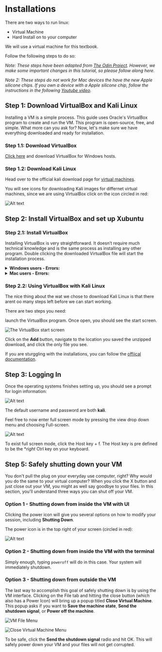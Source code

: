 
# Installations

There are two ways to run linux:
- Virtual Machine
- Hard Install on to your computer

We will use a virtual machine for this textbook.

Follow the following steps to do so:

*Note: These steps have been adapted from [The Odin Project](https://www.theodinproject.com/lessons/foundations-installations). However, we make some important changes in this tutorial, so please follow along here.*

*Note 2: These steps do not work for Mac devices the have the new Apple silicone chips. If you own a device with a Apple silicone chip, follow the instructions in the following [Youtube video](https://www.youtube.com/watch?v=U09soewiu18).*

## Step 1: Download VirtualBox and Kali Linux

Installing a VM is a simple process. This guide uses Oracle's VirtualBox program to create and run the VM. This program is open-source, free, and simple. What more can you ask for? Now, let's make sure we have everything downloaded and ready for installation.


### Step 1.1: Download VirtualBox

[Click here](https://www.virtualbox.org/wiki/Downloads) and download VirtualBox for Windows hosts.

### Step 1.2: Download Kali Linux

Head over to the official kali download page for [virtual machines](https://www.kali.org/get-kali/#kali-virtual-machines).

You will see icons for downloading Kali images for differnet virtual machines, since we are using VirtualBox click on the icon circled in red:

![Alt text](kali_install.png)

## Step 2: Install VirtualBox and set up Xubuntu

### Step 2.1: Install VirtualBox

Installing VirtualBox is very straightforward. It doesn’t require much technical knowledge and is the same process as installing any other program. Double clicking the downloaded VirtualBox file will start the installation process.

<details markdown="block">
<summary class="dropDown-header">
<b>Windows users - Errors:</b>
</summary>



If you receive an error about needing Microsoft Visual C++ 2019 Redistributable Package, you can find it on [official Microsoft Learn page](https://learn.microsoft.com/en-us/cpp/windows/latest-supported-vc-redist?view=msvc-170#visual-studio-2015-2017-2019-and-2022). You most likely want the version with `X64` Architecture (that means 64-bit) - download and install it then try installing VirtualBox again.

Make sure you install the application on `C:` drive, as it has tendency to error out otherwise. The virtual machine itself can be installed anywhere but we'll get to that soon.
As the software installs, the progress bar might appear to be stuck; just wait for it to finish.
</details>

<details markdown="block">
<summary class="dropDown-header">
<b>Mac users - Errors:</b>
</summary>

If you run in to a message saying "installation failed" follow the instructions at 2:50 in the following video:

<iframe width="420" height="315"
src="https://www.youtube.com/embded/hd0Lbtly41Y">
</iframe>

</details>

### Step 2.2: Using VirtualBox with Kali Linux

The nice thing about the wat we chose to download Kali Linux is that there arent oo many steps left before we can start working.

There are two steps you need:

launch the VirtualBox program. Once open, you should see the start screen.

   ![The VirtualBox start screen](https://cdn.statically.io/gh/TheOdinProject/curriculum/96d534641514fe4d62aabe2919fac3c52cb286e7/foundations/installations/installations/imgs/03_start_screen.png)

Click on the **Add** button, navigate to the location you saved the unzipped download, and click the only file you see. 

If you are sturggling with the installations, you can follow the [offiical documentation](https://www.kali.org/docs/virtualization/import-premade-virtualbox/).

## Step 3: Logging In

Once the operating systems finishes setting up, you should see a prompt for login information:

![Alt text](login.png)

The default username and password are both **kali**.

Feel free to now enter full screen mode by pressing the view drop down menu and choosing Full-screen.

![Alt text](<view.png>)

To exist full screen mode, click the Host key + f.
The Host key is pre defined to be the **right* Ctrl key on your keyboard.


## Step 5: Safely shutting down your VM

You don't pull the plug on your everyday use computer, right? Why would you do the same to your virtual computer? When you click the X button and just close out your VM, you might as well say goodbye to your files. In this section, you'll understand three ways you can shut off your VM.

### Option 1 - Shutting down from inside the VM with UI

Clicking the power icon will give you several options on how to modify your session, including **Shutting Down**.

The power icon is in the top right of your screen (circled in red):

![Alt text](power.png)


### Option 2 - Shutting down from inside the VM with the terminal

Simply enough, typing `poweroff` will do in this case. Your system will immediately shutdown.

### Option 3 - Shutting down from outside the VM

The last way to accomplish this goal of safely shutting down is by using the VM interface. Clicking on the File tab and hitting the close button (which also has a Power Icon) will bring up a popup titled **Close Virtual Machine**. This popup asks if you want to **Save the machine state**, **Send the shutdown signal**, or **Power off the machine**.

![VM File Menu](https://cdn.statically.io/gh/TheOdinProject/curriculum/96d534641514fe4d62aabe2919fac3c52cb286e7/foundations/installations/installations/imgs/19_vbox_close.png)

![Close Virtual Machine Menu](https://cdn.statically.io/gh/TheOdinProject/curriculum/96d534641514fe4d62aabe2919fac3c52cb286e7/foundations/installations/installations/imgs/20_send_shutdown.png)

To be safe, click the **Send the shutdown signal** radio and hit OK. This will safely power down your VM and your files will not get corrupted.
